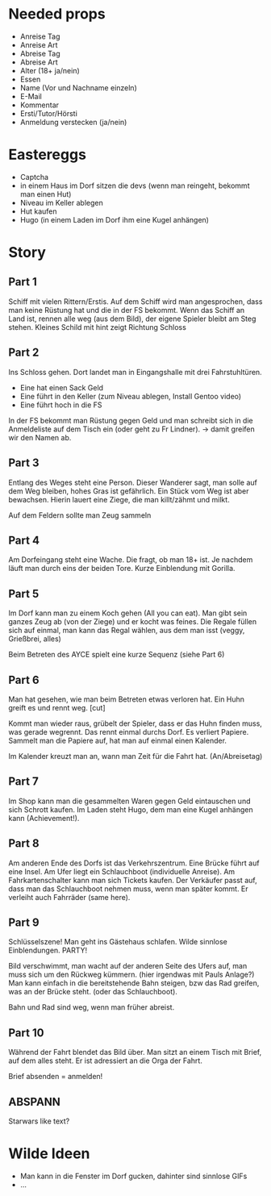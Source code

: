 # Needed props

- Anreise Tag
- Anreise Art
- Abreise Tag
- Abreise Art
- Alter (18+ ja/nein)
- Essen
- Name (Vor und Nachname einzeln)
- E-Mail
- Kommentar
- Ersti/Tutor/Hörsti
- Anmeldung verstecken (ja/nein)

# Eastereggs

- Captcha
- in einem Haus im Dorf sitzen die devs (wenn man reingeht, bekommt man einen Hut)
- Niveau im Keller ablegen
- Hut kaufen
- Hugo (in einem Laden im Dorf ihm eine Kugel anhängen)


# Story

## Part 1

Schiff mit vielen Rittern/Erstis. Auf dem Schiff wird man angesprochen, dass man keine Rüstung hat und die in der FS bekommt.
Wenn das Schiff an Land ist, rennen alle weg (aus dem Bild), der eigene Spieler bleibt am Steg stehen.
Kleines Schild mit hint zeigt Richtung Schloss

## Part 2

Ins Schloss gehen. Dort landet man in Eingangshalle mit drei Fahrstuhltüren.

- Eine hat einen Sack Geld
- Eine führt in den Keller (zum Niveau ablegen, Install Gentoo video)
- Eine führt hoch in die FS

In der FS bekommt man Rüstung gegen Geld und man schreibt sich in die Anmeldeliste auf dem Tisch ein (oder geht zu Fr Lindner).
-> damit greifen wir den Namen ab.

## Part 3

Entlang des Weges steht eine Person. Dieser Wanderer sagt, man solle auf dem Weg bleiben, hohes Gras ist gefährlich.
Ein Stück vom Weg ist aber bewachsen. Hierin lauert eine Ziege, die man killt/zähmt und milkt.

Auf dem Feldern sollte man Zeug sammeln

## Part 4

Am Dorfeingang steht eine Wache. Die fragt, ob man 18+ ist. Je nachdem läuft man durch eins der beiden Tore. Kurze Einblendung 
mit Gorilla.

## Part 5

Im Dorf kann man zu einem Koch gehen (All you can eat). Man gibt sein ganzes Zeug ab (von der Ziege) und er kocht was feines.
Die Regale füllen sich auf einmal, man kann das Regal wählen, aus dem man isst (veggy, Grießbrei, alles)

Beim Betreten des AYCE spielt eine kurze Sequenz (siehe Part 6)

## Part 6

Man hat gesehen, wie man beim Betreten etwas verloren hat. Ein Huhn greift es und rennt weg. [cut]

Kommt man wieder raus, grübelt der Spieler, dass er das Huhn finden muss, was gerade wegrennt. Das rennt einmal durchs Dorf.
Es verliert Papiere. Sammelt man die Papiere auf, hat man auf einmal einen Kalender.

Im Kalender kreuzt man an, wann man Zeit für die Fahrt hat. (An/Abreisetag)

## Part 7

Im Shop kann man die gesammelten Waren gegen Geld eintauschen und sich Schrott kaufen. Im Laden steht Hugo, dem man eine
Kugel anhängen kann (Achievement!).

## Part 8

Am anderen Ende des Dorfs ist das Verkehrszentrum. Eine Brücke führt auf eine Insel. Am Ufer liegt ein Schlauchboot (individuelle Anreise).
Am Fahrkartenschalter kann man sich Tickets kaufen. Der Verkäufer passt auf, dass man das Schlauchboot nehmen muss, wenn man
später kommt. Er verleiht auch Fahrräder (same here).

## Part 9

Schlüsselszene!
Man geht ins Gästehaus schlafen. Wilde sinnlose Einblendungen. PARTY!

Bild verschwimmt, man wacht auf der anderen Seite des Ufers auf, man muss sich um den Rückweg kümmern. (hier irgendwas mit Pauls Anlage?)
Man kann einfach in die bereitstehende Bahn steigen, bzw das Rad greifen, was an der Brücke steht. (oder das Schlauchboot). 

Bahn und Rad sind weg, wenn man früher abreist.

## Part 10

Während der Fahrt blendet das Bild über. Man sitzt an einem Tisch mit Brief, auf dem alles steht. Er ist adressiert an die Orga
der Fahrt.

Brief absenden = anmelden!

## ABSPANN

Starwars like text?

# Wilde Ideen

- Man kann in die Fenster im Dorf gucken, dahinter sind sinnlose GIFs
- ...